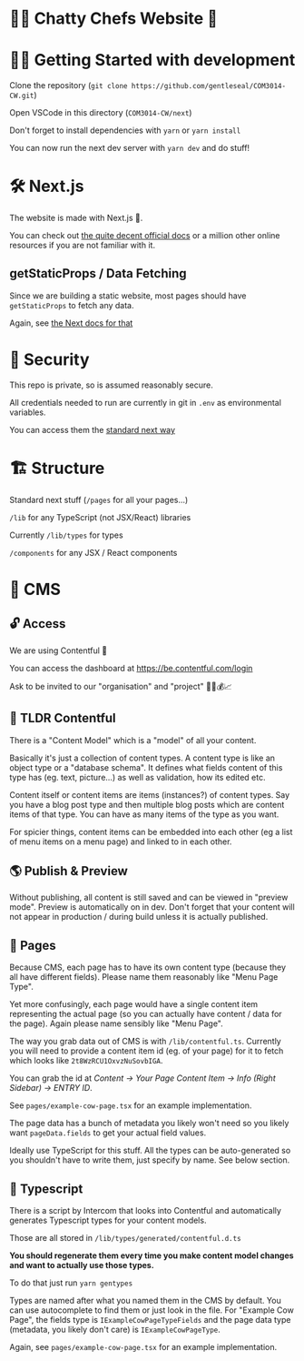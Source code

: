 # 👨‍🍳 Chatty Chefs Website 🍳

# 👩‍💻 Getting Started with development

Clone the repository (`git clone https://github.com/gentleseal/COM3014-CW.git`)

Open VSCode in this directory (`COM3014-CW/next`)

Don't forget to install dependencies with `yarn` or `yarn install`

You can now run the next dev server with `yarn dev` and do stuff!

# 🛠️ Next.js
The website is made with Next.js 🤯.

You can check out [the quite decent official docs](https://nextjs.org/docs/getting-started) or a million other online resources if you are not familiar with it.
## getStaticProps / Data Fetching
Since we are building a static website, most pages should have `getStaticProps` to fetch any data.

Again, see [the Next docs for that](https://nextjs.org/docs/basic-features/data-fetching/overview)
# 🤫 Security
This repo is private, so is assumed reasonably secure.

All credentials needed to run are currently in git in `.env` as environmental variables.

You can access them the [standard next way](https://nextjs.org/docs/basic-features/environment-variables)

# 🏗️ Structure
Standard next stuff (`/pages` for all your pages...)

`/lib` for any TypeScript (not JSX/React) libraries

Currently `/lib/types` for types

`/components` for any JSX / React components

# 📝 CMS
## 🔓 Access
We are using Contentful 📝

You can access the dashboard at https://be.contentful.com/login

Ask to be invited to our "organisation" and "project" 👨‍💼💰📈 

## 🏃 TLDR Contentful
There is a "Content Model" which is a "model" of all your content.

Basically it's just a collection of content types. A content type is like an object type or a "database schema". It defines what fields content of this type has (eg. text, picture...) as well as validation, how its edited etc.

Content itself or content items are items (instances?) of content types. Say you have a blog post type and then multiple blog posts which are content items of that type. You can have as many items of the type as you want.

For spicier things, content items can be embedded into each other (eg a list of menu items on a menu page) and linked to in each other.

## 🌎 Publish & Preview
Without publishing, all content is still saved and can be viewed in "preview mode". Preview is automatically on in dev. Don't forget that your content will not appear in production / during build unless it is actually published.
## 📄 Pages
Because CMS, each page has to have its own content type (because they all have different fields). Please name them reasonably like "Menu Page Type". 

Yet more confusingly, each page would have a single content item representing the actual page (so you can actually have content / data for the page). Again please name sensibly like "Menu Page".

The way you grab data out of CMS is with `/lib/contentful.ts`. Currently you will need to provide a content item id (eg. of your page) for it to fetch which looks like `2t8WzRCU1OxvzNuSovbIGA`. 

You can grab the id at *Content -> Your Page Content Item -> Info (Right Sidebar) -> ENTRY ID*. 

See `pages/example-cow-page.tsx` for an example implementation.

The page data has a bunch of metadata you likely won't need so you likely want `pageData.fields` to get your actual field values.

Ideally use TypeScript for this stuff. All the types can be auto-generated so you shouldn't have to write them, just specify by name. See below section.

## 🧙 Typescript
There is a script by Intercom that looks into Contentful and automatically generates Typescript types for your content models.

Those are all stored in `/lib/types/generated/contentful.d.ts`

**You should regenerate them every time you make content model changes and want to actually use those types.**

To do that just run `yarn gentypes`

Types are named after what you named them in the CMS by default. You can use autocomplete to find them or just look in the file. For "Example Cow Page", the fields type is `IExampleCowPageTypeFields` and the page data type (metadata, you likely don't care) is `IExampleCowPageType`.

Again, see `pages/example-cow-page.tsx` for an example implementation.

